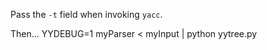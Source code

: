 Pass the `-t` field when invoking `yacc`.

Then...
	YYDEBUG=1 myParser < myInput | python yytree.py
